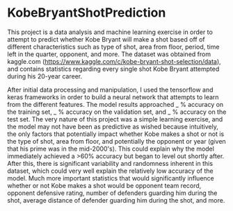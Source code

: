 # KobeBryantShotPrediction

This project is a data analysis and machine learning exercise in order to attempt to predict whether Kobe Bryant will make a shot based off of different characteristics such as type of shot, area from floor, period, time left in the quarter, opponent, and more. The dataset was obtained from kaggle.com (https://www.kaggle.com/c/kobe-bryant-shot-selection/data), and contains statistics regarding every single shot Kobe Bryant attempted during his 20-year career. 

After initial data processing and manipulation, I used the tensorflow and keras frameworks in order to build a neural network that attempts to learn from the different features. The model results approached _ % accuracy on the training set, _ % accuracy on the validation set, and _ % accuracy on the test set. The very nature of this project was a simple learning exercise, and the model may not have been as predictive as wished because intuitively, the only factors that potentially impact whether Kobe makes a shot or not is the type of shot, area from floor, and potentially the opponent or year (given that his prime was in the mid-2000's). This could explain why the model immediately achieved a >60% accuracy but began to level out shortly after. After this, there is significant variability and randomness inherent in this dataset, which could very well explain the relatively low accuracy of the model. Much more important statistics that would significantly influence whether or not Kobe makes a shot would be opponent team record, opponent defensive rating, number of defenders guarding him during the shot, average distance of defender guarding him during the shot, and more.
